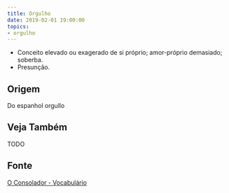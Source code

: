 ```yaml
---
title: Orgulho
date: 2019-02-01 19:00:00
topics:
- orgulho
---
```


* Conceito elevado ou exagerado de si próprio; amor-próprio demasiado; soberba.
* Presunção.


## Origem
Do espanhol orgullo

## Veja Também
TODO

## Fonte
[O Consolador - Vocabulário](http://www.oconsolador.com.br/linkfixo/vocabulario/principal.html)
